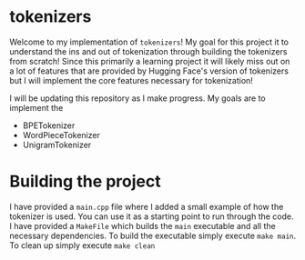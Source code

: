 # tokenizers
Welcome to my implementation of `tokenizers`! My goal for this project it to understand the ins and out of tokenization through building the tokenizers from scratch! Since this primarily a learning project it will likely miss out on a lot of features that are provided by Hugging Face's version of tokenizers but I will implement the core features necessary for tokenization!

I will be updating this repository as I make progress. My goals are to implement the 
- BPETokenizer
- WordPieceTokenizer
- UnigramTokenizer

# Building the project
I have provided a `main.cpp` file where I added a small example of how the tokenizer is used. You can use it as a starting point to run through the code. I have provided a `MakeFile` which builds the `main` executable and all the necessary dependencies. To build the executable simply execute
```make main```. To clean up simply execute ```make clean```
